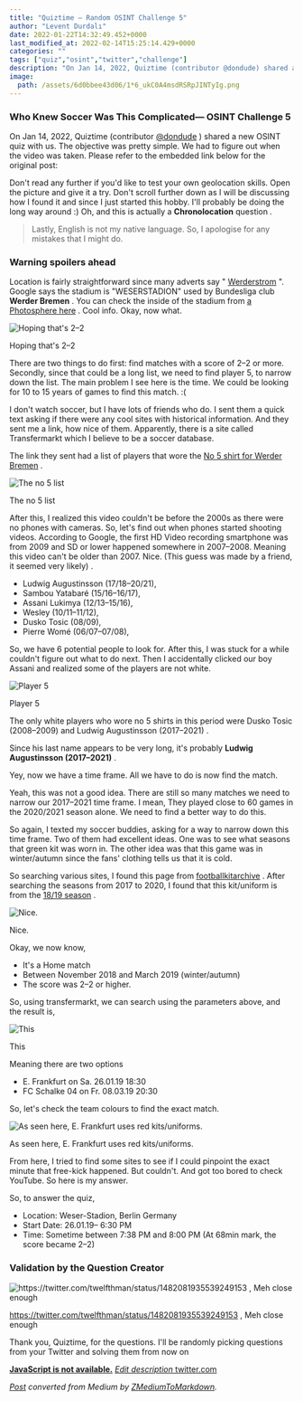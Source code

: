 ```yaml
---
title: "Quiztime — Random OSINT Challenge 5"
author: "Levent Durdalı"
date: 2022-01-22T14:32:49.452+0000
last_modified_at: 2022-02-14T15:25:14.429+0000
categories: ""
tags: ["quiz","osint","twitter","challenge"]
description: "On Jan 14, 2022, Quiztime (contributor @dondude) shared a new OSINT quiz with us. The objective was fairly simple. We had to figure out…"
image:
  path: /assets/6d0bbee43d06/1*6_ukC0A4msdRSRpJINTyIg.png
---
```


### Who Knew Soccer Was This Complicated— OSINT Challenge 5

On Jan 14, 2022, Quiztime \(contributor [@dondude](https://twitter.com/dondude) \) shared a new OSINT quiz with us\. The objective was pretty simple\. We had to figure out when the video was taken\. Please refer to the embedded link below for the original post:


Don't read any further if you'd like to test your own geolocation skills\. Open the picture and give it a try\. Don't scroll further down as I will be discussing how I found it and since I just started this hobby\. I'll probably be doing the long way around :\) Oh, and this is actually a **Chronolocation** question _\._


> Lastly, English is not my native language\. So, I apologise for any mistakes that I might do\. 




### Warning spoilers ahead

Location is fairly straightforward since many adverts say " [Werderstrom](https://www.werder-strom.de/) "\. Google says the stadium is "WESERSTADION" used by Bundesliga club **Werder Bremen** \. You can check the inside of the stadium from [a Photosphere here](https://goo.gl/maps/tmd4XfmDp1kUPZaL7) \. Cool info\. Okay, now what\.


![Hoping that's 2–2](assets/6d0bbee43d06/1*REyPaghdO0gxWdEbRhfVrg.png)

Hoping that's 2–2

There are two things to do first: find matches with a score of 2–2 or more\. Secondly, since that could be a long list, we need to find player 5, to narrow down the list\. The main problem I see here is the time\. We could be looking for 10 to 15 years of games to find this match\. :\(

I don't watch soccer, but I have lots of friends who do\. I sent them a quick text asking if there were any cool sites with historical information\. And they sent me a link, how nice of them\. Apparently, there is a site called Transfermarkt which I believe to be a soccer database\.

The link they sent had a list of players that wore the [No 5 shirt for Werder Bremen](https://www.transfermarkt.com/sv-werder-bremen/rueckennummern/verein/86) \.


![The no 5 list](assets/6d0bbee43d06/1*MxGya61lBFpry-49_gOvyQ.png)

The no 5 list

After this, I realized this video couldn't be before the 2000s as there were no phones with cameras\. So, let's find out when phones started shooting videos\. According to Google, the first HD Video recording smartphone was from 2009 and SD or lower happened somewhere in 2007–2008\. Meaning this video can't be older than 2007\. Nice\. \(This guess was made by a friend, it seemed very likely\) \.
- Ludwig Augustinsson \(17/18–20/21\),
- Sambou Yatabaré \(15/16–16/17\),
- Assani Lukimya \(12/13–15/16\),
- Wesley \(10/11–11/12\),
- Dusko Tosic \(08/09\),
- Pierre Womé \(06/07–07/08\),


So, we have 6 potential people to look for\. After this, I was stuck for a while couldn't figure out what to do next\. Then I accidentally clicked our boy Assani and realized some of the players are not white\.


![Player 5](assets/6d0bbee43d06/1*fp2PkyuKna_RjgD5Vz45SA.png)

Player 5

The only white players who wore no 5 shirts in this period were Dusko Tosic \(2008–2009\) and Ludwig Augustinsson \(2017–2021\) \.

Since his last name appears to be very long, it's probably **Ludwig Augustinsson \(2017–2021\)** \.

Yey, now we have a time frame\. All we have to do is now find the match\.

Yeah, this was not a good idea\. There are still so many matches we need to narrow our 2017–2021 time frame\. I mean, They played close to 60 games in the 2020/2021 season alone\. We need to find a better way to do this\.

So again, I texted my soccer buddies, asking for a way to narrow down this time frame\. Two of them had excellent ideas\. One was to see what seasons that green kit was worn in\. The other idea was that this game was in winter/autumn since the fans' clothing tells us that it is cold\.

So searching various sites, I found this page from [footballkitarchive](https://www.footballkitarchive.com/werder-bremen-kits/#2010s) \. After searching the seasons from 2017 to 2020, I found that this kit/uniform is from the [18/19 season](https://www.footballkitarchive.com/werder-bremen-2018-19-home-kit/) \.


![Nice\.](assets/6d0bbee43d06/1*yLuOzzAmrU9CUY0xkiimEQ.png)

Nice\.

Okay, we now know,
- It's a Home match
- Between November 2018 and March 2019 \(winter/autumn\)
- The score was 2–2 or higher\.


So, using transfermarkt, we can search using the parameters above, and the result is,


![This](assets/6d0bbee43d06/1*WyEl1Gy-xitWFxZp_DYCfw.png)

This

Meaning there are two options
- E\. Frankfurt on Sa\. 26\.01\.19 18:30
- FC Schalke 04 on Fr\. 08\.03\.19 20:30


So, let's check the team colours to find the exact match\.


![As seen here, E\. Frankfurt uses red kits/uniforms\.](assets/6d0bbee43d06/1*6_ukC0A4msdRSRpJINTyIg.png)

As seen here, E\. Frankfurt uses red kits/uniforms\.

From here, I tried to find some sites to see if I could pinpoint the exact minute that free\-kick happened\. But couldn't\. And got too bored to check YouTube\. So here is my answer\.

So, to answer the quiz,
- Location: Weser\-Stadion, Berlin Germany
- Start Date: 26\.01\.19– 6:30 PM
- Time: Sometime between 7:38 PM and 8:00 PM \(At 68min mark, the score became 2–2\)

### Validation by the Question Creator


![[https://twitter\.com/twelfthman/status/1482081935539249153](https://twitter.com/twelfthman/status/1482081935539249153) , Meh close enough](assets/6d0bbee43d06/1*0pN1g513cGduJi2n-Ud2HQ.png)

[https://twitter\.com/twelfthman/status/1482081935539249153](https://twitter.com/twelfthman/status/1482081935539249153) , Meh close enough

Thank you, Quiztime, for the questions\. I'll be randomly picking questions from your Twitter and solving them from now on

[**JavaScript is not available\.**](https://twitter.com/quiztime) 
[_Edit description_ twitter\.com](https://twitter.com/quiztime)



_[Post](https://medium.com/@leventd/quiztime-random-osint-challenge-5-6d0bbee43d06) converted from Medium by [ZMediumToMarkdown](https://github.com/ZhgChgLi/ZMediumToMarkdown)._
